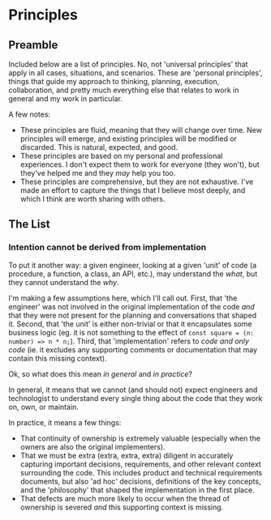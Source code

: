 # Principles

## Preamble

Included below are a list of principles. No, not 'universal principles' that apply in all cases, situations, and scenarios. These are 'personal principles', things that guide my approach to thinking, planning, execution, collaboration, and pretty much everything else that relates to work in general and my work in particular.

A few notes:

- These principles are fluid, meaning that they will change over time. New principles will emerge, and existing principles will be modified or discarded. This is natural, expected, and good.
- These principles are based on my personal and professional experiences. I don't expect them to work for everyone (they won't), but they've helped me and they _may_ help you too.
- These principles are comprehensive, but they are not exhaustive. I've made an effort to capture the things that I believe most deeply, and which I think are worth sharing with others.

## The List

### Intention cannot be derived from implementation

To put it another way: a given engineer, looking at a given 'unit' of code (a procedure, a function, a class, an API, etc.), may understand the _what_, but they cannot understand the _why_.

I'm making a few assumptions here, which I'll call out. First, that 'the engineer' was not involved in the original implementation of the code _and_ that they were not present for the planning and conversations that shaped it. Second, that 'the unit' is either non-trivial or that it encapsulates some business logic (eg. it is not something to the effect of `const square = (n: number) => n * n;`). Third, that 'implementation' refers to _code and only code_ (ie. it excludes any supporting comments or documentation that may contain this missing context).

Ok, so what does this mean _in general_ and _in practice_?

In general, it means that we cannot (and should not) expect engineers and technologist to understand every single thing about the code that they work on, own, or maintain.

In practice, it means a few things:
- That continuity of ownership is extremely valuable (especially when the owners are also the original implementers).
 - That we must be extra (extra, extra, extra) diligent in accurately capturing important decisions, requirements, and other relevant context surrounding the code. This includes product and technical requirements documents, but also 'ad hoc' decisions, definitions of the key concepts, and the 'philosophy' that shaped the implementation in the first place.
- That defects are much more likely to occur when the thread of ownership is severed _and_ this supporting context is missing.
